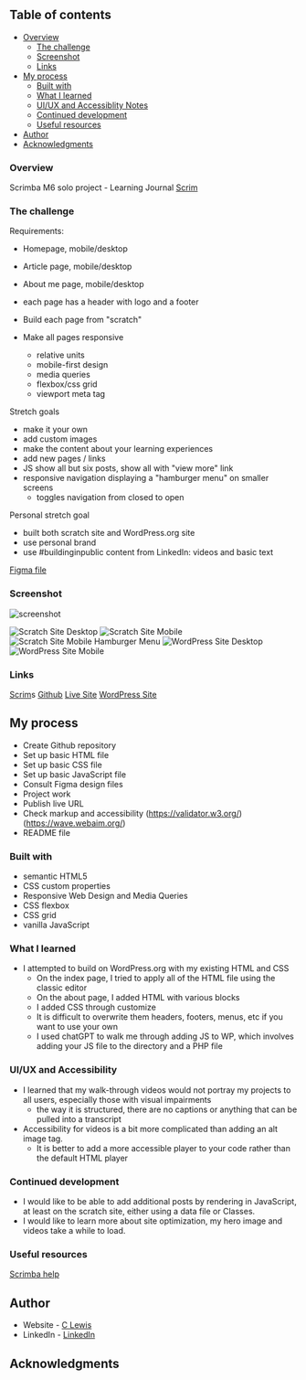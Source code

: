 
 ## Table of contents

- [Overview](#overview)
  - [The challenge](#the-challenge)
  - [Screenshot](#screenshot)
  - [Links](#links)
- [My process](#my-process)
  - [Built with](#built-with)
  - [What I learned](#what-i-learned)
  - [UI/UX and Accessiblity Notes](#UI-UX-and-accessibility)
  - [Continued development](#continued-development)
  - [Useful resources](#useful-resources)
- [Author](#author)
- [Acknowledgments](#acknowledgments)


### Overview

Scrimba M6 solo project - Learning Journal
[Scrim](https://scrimba.com/learn/frontend/solo-project-learning-journal-cNP6Gwc6)

### The challenge

Requirements:
- Homepage, mobile/desktop
- Article page, mobile/desktop
- About me page, mobile/desktop
- each page has a header with logo and a footer

- Build each page from "scratch"
- Make all pages responsive
  - relative units
  - mobile-first design
  - media queries
  - flexbox/css grid
  - viewport meta tag

Stretch goals
- make it your own
- add custom images
- make the content about your learning experiences
- add new pages / links
- JS show all but six posts, show all with "view more" link
- responsive navigation displaying a "hamburger menu" on smaller screens
  - toggles navigation from closed to open

Personal stretch goal
- built both scratch site and WordPress.org site
- use personal brand
- use #buildinginpublic content from LinkedIn: videos and basic text 

[Figma file](https://www.figma.com/file/Ny8pJOEotrbZQ8i4u80iAS/Learning-Journal%2FBlog-(Copy)?node-id=0-1&t=5XaG2eBKgyfwxCyo-0)

### Screenshot

![screenshot](#)

![Scratch Site Desktop](assets/screenshots/learning-journal-desktop.png)
![Scratch Site Mobile](assets/screenshots/learning-journal-mobile.png)
![Scratch Site Mobile Hamburger Menu](assets/screenshots/learning-journal-mobile-hamburger.png)
![WordPress Site Desktop](assets/screenshots/learning-journal-WP-desktop.png)
![WordPress Site Mobile](assets/screenshots/learning-journal-WP-mobile.png)

### Links

[Scrim](https://scrimba.com/scrim/co7274bc782bb9c0e125aa76b)s
[Github](https://github.com/casserole27/learning-jounral)
[Live Site](https://www.clewisdev.com/learning-journal/)
[WordPress Site](https://casserolecodes.com/)

## My process

- Create Github repository
- Set up basic HTML file 
- Set up basic CSS file
- Set up basic JavaScript file
- Consult Figma design files
- Project work
- Publish live URL
- Check markup and accessibility
(https://validator.w3.org/)
(https://wave.webaim.org/)
- README file

### Built with

- semantic HTML5
- CSS custom properties
- Responsive Web Design and Media Queries
- CSS flexbox
- CSS grid
- vanilla JavaScript

### What I learned

- I attempted to build on WordPress.org with my existing HTML and CSS
  - On the index page, I tried to apply all of the HTML file using the classic editor
  - On the about page, I added HTML with various blocks
  - I added CSS through customize
  - It is difficult to overwrite them headers, footers, menus, etc if you want to use your own
  - I used chatGPT to walk me through adding JS to WP, which involves adding your JS file to the directory and a PHP file

### UI/UX and Accessibility

- I learned that my walk-through videos would not portray my projects to all users, especially those with visual impairments
  - the way it is structured, there are no captions or anything that can be pulled into a transcript
- Accessibility for videos is a bit more complicated than adding an alt image tag.
  - It is better to add a more accessible player to your code rather than the default HTML player

### Continued development

- I would like to be able to add additional posts by rendering in JavaScript, at least on the scratch site, either using a data file or Classes.
- I would like to learn more about site optimization, my hero image and videos take a while to load.

### Useful resources

[Scrimba help](https://different-marmoset-f7b.notion.site/Learning-Journal-cbe9e2728d6149e0b3efbb1f139be122)


## Author

- Website - [C Lewis](https://www.clewisdev.com)
- LinkedIn - [LinkedIn](https://www.linkedin.com/in/clewisdev/)


## Acknowledgments





